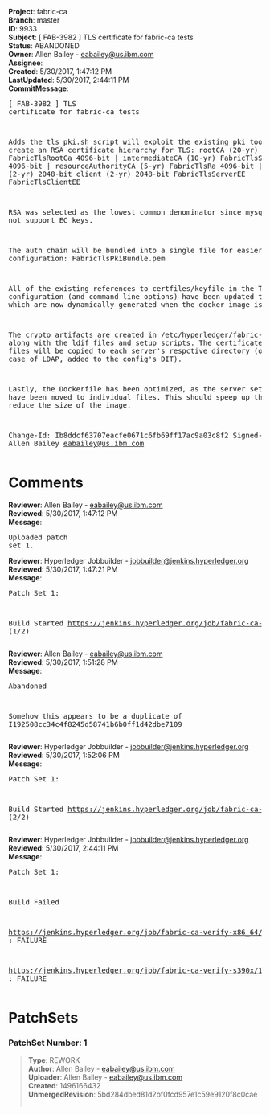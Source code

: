 <strong>Project</strong>: fabric-ca<br><strong>Branch</strong>: master<br><strong>ID</strong>: 9933<br><strong>Subject</strong>: [ FAB-3982 ] TLS certificate for fabric-ca tests<br><strong>Status</strong>: ABANDONED<br><strong>Owner</strong>: Allen Bailey - eabailey@us.ibm.com<br><strong>Assignee</strong>:<br><strong>Created</strong>: 5/30/2017, 1:47:12 PM<br><strong>LastUpdated</strong>: 5/30/2017, 2:44:11 PM<br><strong>CommitMessage</strong>:<br><pre>[ FAB-3982 ] TLS certificate for fabric-ca tests

Adds the tls_pki.sh script will exploit the existing pki tool to create an
RSA certificate hierarchy for TLS:
   rootCA (20-yr) FabricTlsRootCa 4096-bit
     |
     intermediateCA (10-yr) FabricTlsSubCa 4096-bit
       |
       resourceAuthorityCA (5-yr) FabricTlsRa 4096-bit
          |                      |
          server (2-yr) 2048-bit client (2-yr) 2048-bit
          FabricTlsServerEE      FabricTlsClientEE

RSA was selected as the lowest common denominator since mysql does not
support EC keys.

The auth chain will be bundled into a single file for
easier configuration: FabricTlsPkiBundle.pem

All of the existing references to certfiles/keyfile in the TLS
configuration (and command line options) have been updated to use those
which are now dynamically generated when the docker image is built.

The crypto artifacts are created in /etc/hyperledger/fabric-ca/,
along with the ldif files and setup scripts.  The certificate and
key files will be copied to each server's respctive directory
(or in the case of LDAP, added to the config's DIT).

Lastly, the Dockerfile has been optimized, as the server
setup steps have been moved to individual files. This should speep up
the builds and reduce the size of the image.

Change-Id: Ib8ddcf63707eacfe0671c6fb69ff17ac9a03c8f2
Signed-off-by: Allen Bailey <eabailey@us.ibm.com>
</pre><h1>Comments</h1><strong>Reviewer</strong>: Allen Bailey - eabailey@us.ibm.com<br><strong>Reviewed</strong>: 5/30/2017, 1:47:12 PM<br><strong>Message</strong>: <pre>Uploaded patch set 1.</pre><strong>Reviewer</strong>: Hyperledger Jobbuilder - jobbuilder@jenkins.hyperledger.org<br><strong>Reviewed</strong>: 5/30/2017, 1:47:21 PM<br><strong>Message</strong>: <pre>Patch Set 1:

Build Started https://jenkins.hyperledger.org/job/fabric-ca-verify-s390x/1016/ (1/2)</pre><strong>Reviewer</strong>: Allen Bailey - eabailey@us.ibm.com<br><strong>Reviewed</strong>: 5/30/2017, 1:51:28 PM<br><strong>Message</strong>: <pre>Abandoned

Somehow this appears to be a duplicate of 
I192508cc34c4f8245d58741b6b0ff1d42dbe7109</pre><strong>Reviewer</strong>: Hyperledger Jobbuilder - jobbuilder@jenkins.hyperledger.org<br><strong>Reviewed</strong>: 5/30/2017, 1:52:06 PM<br><strong>Message</strong>: <pre>Patch Set 1:

Build Started https://jenkins.hyperledger.org/job/fabric-ca-verify-x86_64/1009/ (2/2)</pre><strong>Reviewer</strong>: Hyperledger Jobbuilder - jobbuilder@jenkins.hyperledger.org<br><strong>Reviewed</strong>: 5/30/2017, 2:44:11 PM<br><strong>Message</strong>: <pre>Patch Set 1:

Build Failed 

https://jenkins.hyperledger.org/job/fabric-ca-verify-x86_64/1009/ : FAILURE

https://jenkins.hyperledger.org/job/fabric-ca-verify-s390x/1016/ : FAILURE</pre><h1>PatchSets</h1><h3>PatchSet Number: 1</h3><blockquote><strong>Type</strong>: REWORK<br><strong>Author</strong>: Allen Bailey - eabailey@us.ibm.com<br><strong>Uploader</strong>: Allen Bailey - eabailey@us.ibm.com<br><strong>Created</strong>: 1496166432<br><strong>UnmergedRevision</strong>: 5bd284dbed81d2bf0fcd957e1c59e9120f8c0cae<br><br></blockquote>